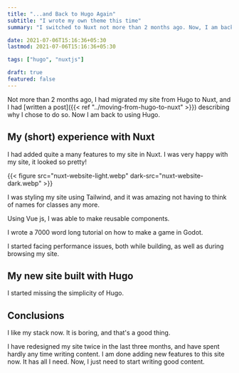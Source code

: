 ```yaml
---
title: "...and Back to Hugo Again"
subtitle: "I wrote my own theme this time"
summary: "I switched to Nuxt not more than 2 months ago. Now, I am back to using Hugo, and intend to do so for the forseeable future."

date: 2021-07-06T15:16:36+05:30
lastmod: 2021-07-06T15:16:36+05:30

tags: ["hugo", "nuxtjs"]

draft: true
featured: false
---
```


Not more than 2 months ago, I had migrated my site from Hugo to Nuxt, and I had [written a post]({{< ref "../moving-from-hugo-to-nuxt" >}}) describing why I chose to do so. Now I am back to using Hugo. 

## My (short) experience with Nuxt

I had added quite a many features to my site in Nuxt. I was very happy with my site, it looked so pretty!

{{< figure src="nuxt-website-light.webp" dark-src="nuxt-website-dark.webp" >}}

I was styling my site using Tailwind, and it was amazing not having to think of names for classes any more. 

Using Vue js, I was able to make reusable components. 

I wrote a 7000 word long tutorial on how to make a game in Godot. 

I started facing performance issues, both while building, as well as during browsing my site.

## My new site built with Hugo

I started missing the simplicity of Hugo. 

## Conclusions

I like my stack now. It is boring, and that's a good thing. 

I have redesigned my site twice in the last three months, and have spent hardly any time writing content. I am done adding new features to this site now. It  has all I need. Now, I just need to start writing good content. 
